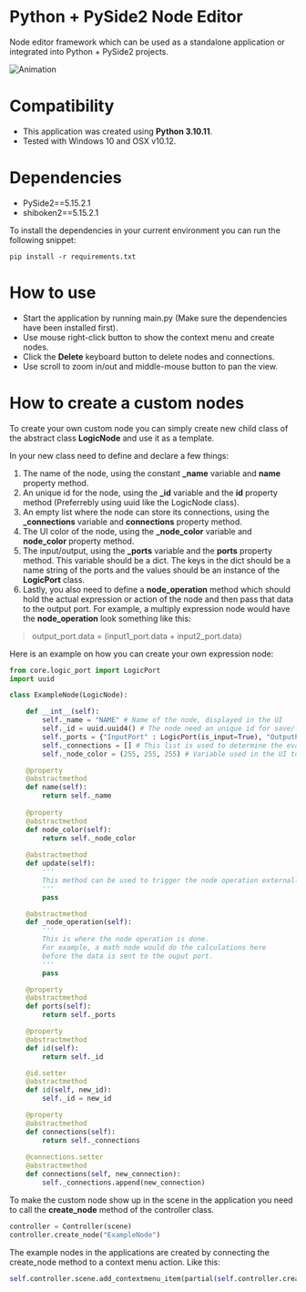 # Python + PySide2 Node Editor
Node editor framework which can be used as a standalone application or integrated into Python + PySide2 projects.

![Animation](https://github.com/joaen/node-editor-framework/assets/6629861/51a84e31-ebde-419b-9013-a154e5efb311)

# Compatibility
* This application was created using **Python 3.10.11**.
* Tested with Windows 10 and OSX v10.12.

 # Dependencies
* PySide2==5.15.2.1
* shiboken2==5.15.2.1

To install the dependencies in your current environment you can run the following snippet:
```
pip install -r requirements.txt
```

# How to use
* Start the application by running main.py (Make sure the dependencies have been installed first).
* Use mouse right-click button to show the context menu and create nodes.
* Click the **Delete** keyboard button to delete nodes and connections.
* Use scroll to zoom in/out and middle-mouse button to pan the view.

# How to create a custom nodes
To create your own custom node you can simply create new child class of the abstract class **LogicNode** and use it as a template.

In your new class need to define and declare a few things:
1. The name of the node, using the constant **_name** variable and **name** property method.
2. An unique id for the node, using the **_id** variable and the **id** property method (Preferrebly using uuid like the LogicNode class).
3. An empty list where the node can store its connections, using the **_connections** variable and **connections** property method.
4. The UI color of the node, using the **_node_color** variable and **node_color** property method.
5. The input/output, using the **_ports** variable and the **ports** property method. This variable should be a dict. The keys in the dict should be a name string of the ports and the values should be an instance of the **LogicPort** class.
6. Lastly, you also need to define a **node_operation** method which should hold the actual expression or action of the node and then pass that data to the output port. For example, a multiply expression node would have the **node_operation** look something like this:
> output_port.data = (input1_port.data + input2_port.data)

Here is an example on how you can create your own expression node:

```python
from core.logic_port import LogicPort
import uuid

class ExampleNode(LogicNode):

    def __int__(self):
        self._name = "NAME" # Name of the node, displayed in the UI
        self._id = uuid.uuid4() # The node need an unique id for save/load functionality to work
        self._ports = {"InputPort" : LogicPort(is_input=True), "OutputPort" : LogicPort(is_input=False)} # The io ports of the node.
        self._connections = [] # This list is used to determine the evaluation order of the nodes.
        self._node_color = (255, 255, 255) # Variable used in the UI to add unique color to the node.

    @property
    @abstractmethod
    def name(self):
        return self._name
    
    @property
    @abstractmethod
    def node_color(self):
        return self._node_color
    
    @abstractmethod
    def update(self):
        ''' 
        This method can be used to trigger the node operation externally.
        '''
        pass

    @abstractmethod
    def _node_operation(self):
        ''' 
        This is where the node operation is done.
        For example, a math node would do the calculations here
        before the data is sent to the ouput port.
        '''
        pass

    @property
    @abstractmethod
    def ports(self):
        return self._ports

    @property
    @abstractmethod
    def id(self):
        return self._id

    @id.setter
    @abstractmethod
    def id(self, new_id):
        self._id = new_id

    @property
    @abstractmethod
    def connections(self):
        return self._connections
    
    @connections.setter
    @abstractmethod
    def connections(self, new_connection):
        self._connections.append(new_connection)

```

To make the custom node show up in the scene in the application you need to call the **create_node** method of the controller class.

```python
controller = Controller(scene)
controller.create_node("ExampleNode")
```

The example nodes in the applications are created by connecting the create_node method to a context menu action. Like this:

```python
self.controller.scene.add_contextmenu_item(partial(self.controller.create_node, "AddNode"), "Add Node")
```







